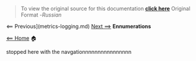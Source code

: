 > To view the original source for this documentation [**click here**](https://swipeio.dev/docs/installation) Original Format -*Russian*

<== Previous](metrics-logging.md)  [Next ==>](ennumerations.md) **Ennumerations**

[<== Home](README.md) 🏠



stopped here with the navgationnnnnnnnnnnnnnnn
